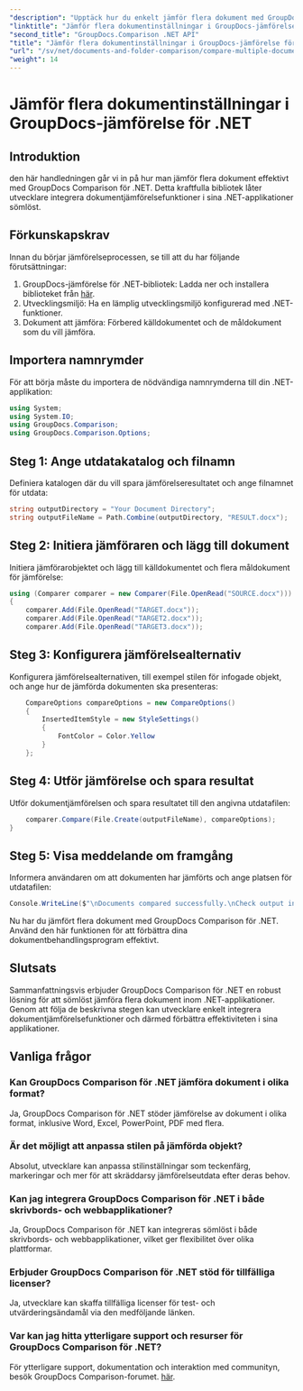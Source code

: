 ```yaml
---
"description": "Upptäck hur du enkelt jämför flera dokument med GroupDocs Comparison för .NET. Följ vår steg-för-steg-guide för sömlös dokumenthantering."
"linktitle": "Jämför flera dokumentinställningar i GroupDocs-jämförelse för .NET"
"second_title": "GroupDocs.Comparison .NET API"
"title": "Jämför flera dokumentinställningar i GroupDocs-jämförelse för .NET"
"url": "/sv/net/documents-and-folder-comparison/compare-multiple-documents-settings-dotnet/"
"weight": 14
---
```


# Jämför flera dokumentinställningar i GroupDocs-jämförelse för .NET

## Introduktion
den här handledningen går vi in på hur man jämför flera dokument effektivt med GroupDocs Comparison för .NET. Detta kraftfulla bibliotek låter utvecklare integrera dokumentjämförelsefunktioner i sina .NET-applikationer sömlöst.
## Förkunskapskrav
Innan du börjar jämförelseprocessen, se till att du har följande förutsättningar:
1. GroupDocs-jämförelse för .NET-bibliotek: Ladda ner och installera biblioteket från [här](https://releases.groupdocs.com/comparison/net/).
2. Utvecklingsmiljö: Ha en lämplig utvecklingsmiljö konfigurerad med .NET-funktioner.
3. Dokument att jämföra: Förbered källdokumentet och de måldokument som du vill jämföra.

## Importera namnrymder
För att börja måste du importera de nödvändiga namnrymderna till din .NET-applikation:
```csharp
using System;
using System.IO;
using GroupDocs.Comparison;
using GroupDocs.Comparison.Options;
```
## Steg 1: Ange utdatakatalog och filnamn
Definiera katalogen där du vill spara jämförelseresultatet och ange filnamnet för utdata:
```csharp
string outputDirectory = "Your Document Directory";
string outputFileName = Path.Combine(outputDirectory, "RESULT.docx");
```
## Steg 2: Initiera jämföraren och lägg till dokument
Initiera jämförarobjektet och lägg till källdokumentet och flera måldokument för jämförelse:
```csharp
using (Comparer comparer = new Comparer(File.OpenRead("SOURCE.docx")))
{
    comparer.Add(File.OpenRead("TARGET.docx"));
    comparer.Add(File.OpenRead("TARGET2.docx"));
    comparer.Add(File.OpenRead("TARGET3.docx"));
```
## Steg 3: Konfigurera jämförelsealternativ
Konfigurera jämförelsealternativen, till exempel stilen för infogade objekt, och ange hur de jämförda dokumenten ska presenteras:
```csharp
    CompareOptions compareOptions = new CompareOptions()
    {
        InsertedItemStyle = new StyleSettings()
        {
            FontColor = Color.Yellow
        }
    };
```
## Steg 4: Utför jämförelse och spara resultat
Utför dokumentjämförelsen och spara resultatet till den angivna utdatafilen:
```csharp
    comparer.Compare(File.Create(outputFileName), compareOptions);
}
```
## Steg 5: Visa meddelande om framgång
Informera användaren om att dokumenten har jämförts och ange platsen för utdatafilen:
```csharp
Console.WriteLine($"\nDocuments compared successfully.\nCheck output in {outputDirectory}.");
```
Nu har du jämfört flera dokument med GroupDocs Comparison för .NET. Använd den här funktionen för att förbättra dina dokumentbehandlingsprogram effektivt.

## Slutsats
Sammanfattningsvis erbjuder GroupDocs Comparison för .NET en robust lösning för att sömlöst jämföra flera dokument inom .NET-applikationer. Genom att följa de beskrivna stegen kan utvecklare enkelt integrera dokumentjämförelsefunktioner och därmed förbättra effektiviteten i sina applikationer.
## Vanliga frågor
### Kan GroupDocs Comparison för .NET jämföra dokument i olika format?
Ja, GroupDocs Comparison för .NET stöder jämförelse av dokument i olika format, inklusive Word, Excel, PowerPoint, PDF med flera.
### Är det möjligt att anpassa stilen på jämförda objekt?
Absolut, utvecklare kan anpassa stilinställningar som teckenfärg, markeringar och mer för att skräddarsy jämförelseutdata efter deras behov.
### Kan jag integrera GroupDocs Comparison för .NET i både skrivbords- och webbapplikationer?
Ja, GroupDocs Comparison för .NET kan integreras sömlöst i både skrivbords- och webbapplikationer, vilket ger flexibilitet över olika plattformar.
### Erbjuder GroupDocs Comparison för .NET stöd för tillfälliga licenser?
Ja, utvecklare kan skaffa tillfälliga licenser för test- och utvärderingsändamål via den medföljande länken.
### Var kan jag hitta ytterligare support och resurser för GroupDocs Comparison för .NET?
För ytterligare support, dokumentation och interaktion med communityn, besök GroupDocs Comparison-forumet. [här](https://forum.groupdocs.com/c/comparison/12).